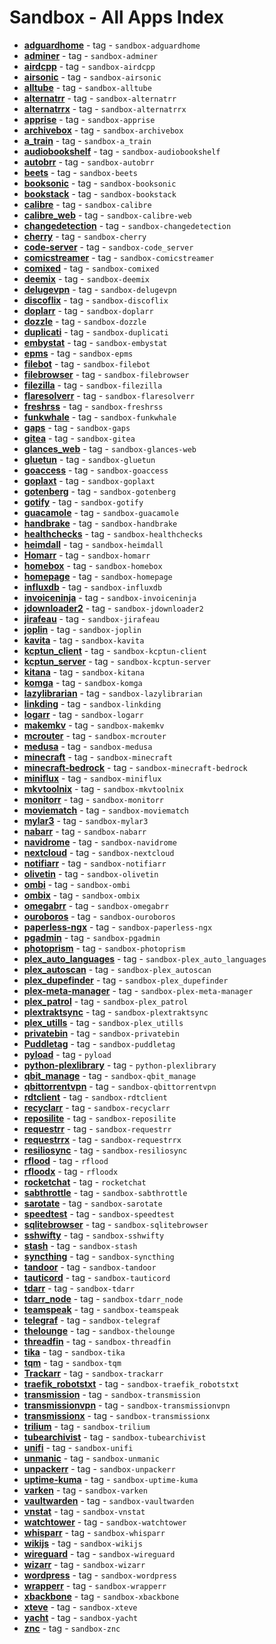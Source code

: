 # Sandbox - All Apps Index

- **[adguardhome](../sandbox/apps/adguardhome.md)**  - tag - `sandbox-adguardhome`
- **[adminer](../sandbox/apps/adminer.md)**  - tag - `sandbox-adminer`
- **[airdcpp](../sandbox/apps/airdcpp.md)**  - tag - `sandbox-airdcpp`
- **[airsonic](../sandbox/apps/airsonic.md)**  - tag - `sandbox-airsonic`
- **[alltube](../sandbox/apps/alltube.md)**  - tag - `sandbox-alltube`
- **[alternatrr](../sandbox/apps/alternatrr.md)**  - tag - `sandbox-alternatrr`
- **[alternatrrx](../sandbox/apps/alternatrrx.md)**  - tag - `sandbox-alternatrrx`
- **[apprise](../sandbox/apps/apprise.md)**  - tag - `sandbox-apprise`
- **[archivebox](../sandbox/apps/archivebox.md)**  - tag - `sandbox-archivebox`
- **[a_train](../sandbox/apps/a_train.md)**  - tag - `sandbox-a_train`
- **[audiobookshelf](../sandbox/apps/audiobookshelf.md)**  - tag - `sandbox-audiobookshelf`
- **[autobrr](../sandbox/apps/autobrr.md)**  - tag - `sandbox-autobrr`
- **[beets](../sandbox/apps/beets.md)**  - tag - `sandbox-beets`
- **[booksonic](../sandbox/apps/booksonic.md)**  - tag - `sandbox-booksonic`
- **[bookstack](../sandbox/apps/bookstack.md)**  - tag - `sandbox-bookstack`
- **[calibre](../sandbox/apps/calibre.md)**  - tag - `sandbox-calibre`
- **[calibre_web](../sandbox/apps/calibre_web.md)**  - tag - `sandbox-calibre-web`
- **[changedetection](../sandbox/apps/changedetection.md)**  - tag - `sandbox-changedetection`
- **[cherry](../sandbox/apps/cherry.md)**  - tag - `sandbox-cherry`
- **[code-server](../sandbox/apps/code_server.md)**  - tag - `sandbox-code_server`
- **[comicstreamer](../sandbox/apps/comicstreamer.md)**  - tag - `sandbox-comicstreamer`
- **[comixed](../sandbox/apps/comixed.md)**  - tag - `sandbox-comixed`
- **[deemix](../sandbox/apps/deemix.md)**  - tag - `sandbox-deemix`
- **[delugevpn](../sandbox/apps/delugevpn.md)**  - tag - `sandbox-delugevpn`
- **[discoflix](../sandbox/apps/discoflix.md)**  - tag - `sandbox-discoflix`
- **[doplarr](../sandbox/apps/doplarr.md)**  - tag - `sandbox-doplarr`
- **[dozzle](../sandbox/apps/dozzle.md)**  - tag - `sandbox-dozzle`
- **[duplicati](../sandbox/apps/duplicati.md)**  - tag - `sandbox-duplicati`
- **[embystat](../sandbox/apps/embystat.md)**  - tag - `sandbox-embystat`
- **[epms](../sandbox/apps/epms.md)**  - tag - `sandbox-epms`
- **[filebot](../sandbox/apps/filebot.md)**  - tag - `sandbox-filebot`
- **[filebrowser](../sandbox/apps/filebrowser.md)**  - tag - `sandbox-filebrowser`
- **[filezilla](../sandbox/apps/filezilla.md)**  - tag - `sandbox-filezilla`
- **[flaresolverr](../sandbox/apps/flaresolverr.md)**  - tag - `sandbox-flaresolverr`
- **[freshrss](../sandbox/apps/freshrss.md)**  - tag - `sandbox-freshrss`
- **[funkwhale](../sandbox/apps/funkwhale.md)**  - tag - `sandbox-funkwhale`
- **[gaps](../sandbox/apps/gaps.md)**  - tag - `sandbox-gaps`
- **[gitea](../sandbox/apps/gitea.md)**  - tag - `sandbox-gitea`
- **[glances_web](../sandbox/apps/glances_web.md)**  - tag - `sandbox-glances-web`
- **[gluetun](../sandbox/apps/gluetun.md)**  - tag - `sandbox-gluetun`
- **[goaccess](../sandbox/apps/goaccess.md)**  - tag - `sandbox-goaccess`
- **[goplaxt](../sandbox/apps/goplaxt.md)**  - tag - `sandbox-goplaxt`
- **[gotenberg](../sandbox/apps/gotenberg.md)**  - tag - `sandbox-gotenberg`
- **[gotify](../sandbox/apps/gotify.md)**  - tag - `sandbox-gotify`
- **[guacamole](../sandbox/apps/guacamole.md)**  - tag - `sandbox-guacamole`
- **[handbrake](../sandbox/apps/handbrake.md)**  - tag - `sandbox-handbrake`
- **[healthchecks](../sandbox/apps/healthchecks.md)**  - tag - `sandbox-healthchecks`
- **[heimdall](../sandbox/apps/heimdall.md)**  - tag - `sandbox-heimdall`
- **[Homarr](../sandbox/apps/homarr.md)**  - tag - `sandbox-homarr`
- **[homebox](../sandbox/apps/homebox.md)**  - tag - `sandbox-homebox`
- **[homepage](../sandbox/apps/homepage.md)**  - tag - `sandbox-homepage`
- **[influxdb](../sandbox/apps/influxdb.md)**  - tag - `sandbox-influxdb`
- **[invoiceninja](../sandbox/apps/invoiceninja.md)**  - tag - `sandbox-invoiceninja`
- **[jdownloader2](../sandbox/apps/jdownloader2.md)**  - tag - `sandbox-jdownloader2`
- **[jirafeau](../sandbox/apps/jirafeau.md)**  - tag - `sandbox-jirafeau`
- **[joplin](../sandbox/apps/joplin.md)**  - tag - `sandbox-joplin`
- **[kavita](../sandbox/apps/kavita.md)**  - tag - `sandbox-kavita`
- **[kcptun_client](../sandbox/apps/kcptun_client.md)**  - tag - `sandbox-kcptun-client`
- **[kcptun_server](../sandbox/apps/kcptun_server.md)**  - tag - `sandbox-kcptun-server`
- **[kitana](../sandbox/apps/kitana.md)**  - tag - `sandbox-kitana`
- **[komga](../sandbox/apps/komga.md)**  - tag - `sandbox-komga`
- **[lazylibrarian](../sandbox/apps/lazylibrarian.md)**  - tag - `sandbox-lazylibrarian`
- **[linkding](../sandbox/apps/linkding.md)**  - tag - `sandbox-linkding`
- **[logarr](../sandbox/apps/logarr.md)**  - tag - `sandbox-logarr`
- **[makemkv](../sandbox/apps/makemkv.md)**  - tag - `sandbox-makemkv`
- **[mcrouter](../sandbox/apps/mcrouter.md)**  - tag - `sandbox-mcrouter`
- **[medusa](../sandbox/apps/medusa.md)**  - tag - `sandbox-medusa`
- **[minecraft](../sandbox/apps/minecraft.md)**  - tag - `sandbox-minecraft`
- **[minecraft-bedrock](../sandbox/apps/minecraft-bedrock.md)**  - tag - `sandbox-minecraft-bedrock`
- **[miniflux](../sandbox/apps/miniflux.md)**  - tag - `sandbox-miniflux`
- **[mkvtoolnix](../sandbox/apps/mkvtoolnix.md)**  - tag - `sandbox-mkvtoolnix`
- **[monitorr](../sandbox/apps/monitorr.md)**  - tag - `sandbox-monitorr`
- **[moviematch](../sandbox/apps/moviematch.md)**  - tag - `sandbox-moviematch`
- **[mylar3](../sandbox/apps/mylar3.md)**  - tag - `sandbox-mylar3`
- **[nabarr](../sandbox/apps/nabarr.md)**  - tag - `sandbox-nabarr`
- **[navidrome](../sandbox/apps/navidrome.md)**  - tag - `sandbox-navidrome`
- **[nextcloud](../sandbox/apps/nextcloud.md)**  - tag - `sandbox-nextcloud`
- **[notifiarr](../sandbox/apps/notifiarr.md)**  - tag - `sandbox-notifiarr`
- **[olivetin](../sandbox/apps/olivetin.md)**  - tag - `sandbox-olivetin`
- **[ombi](../sandbox/apps/ombi.md)**  - tag - `sandbox-ombi`
- **[ombix](../sandbox/apps/ombix)**  - tag - `sandbox-ombix`
- **[omegabrr](../sandbox/apps/omegabrr)**  - tag - `sandbox-omegabrr`
- **[ouroboros](../sandbox/apps/ouroboros.md)**  - tag - `sandbox-ouroboros`
- **[paperless-ngx](../sandbox/apps/paperless-ngx.md)**  - tag - `sandbox-paperless-ngx`
- **[pgadmin](../sandbox/apps/pgadmin.md)**  - tag - `sandbox-pgadmin`
- **[photoprism](../sandbox/apps/photoprism.md)**  - tag - `sandbox-photoprism`
- **[plex_auto_languages](../sandbox/apps/plex_auto_languages.md)**  - tag - `sandbox-plex_auto_languages`
- **[plex_autoscan](../sandbox/apps/plex_autoscan.md)**  - tag - `sandbox-plex_autoscan`
- **[plex_dupefinder](../sandbox/apps/plex_dupefinder.md)**  - tag - `sandbox-plex_dupefinder`
- **[plex-meta-manager](../sandbox/apps/plex-meta-manager.md)**  - tag - `sandbox-plex-meta-manager`
- **[plex_patrol](../sandbox/apps/plex_patrol.md)**  - tag - `sandbox-plex_patrol`
- **[plextraktsync](../sandbox/apps/plextraktsync.md)**  - tag - `sandbox-plextraktsync`
- **[plex_utills](../sandbox/apps/plex_utills.md)**  - tag - `sandbox-plex_utills`
- **[privatebin](../sandbox/apps/privatebin.md)**  - tag - `sandbox-privatebin`
- **[Puddletag](../sandbox/apps/puddletag.md)**  - tag - `sandbox-puddletag`
- **[pyload](../sandbox/apps/pyload.md)**  - tag - `pyload`
- **[python-plexlibrary](../sandbox/apps/python-plexlibrary.md)**  - tag - `python-plexlibrary`
- **[qbit_manage](../sandbox/apps/qbit_manage.md)**  - tag - `sandbox-qbit_manage`
- **[qbittorrentvpn](../sandbox/apps/qbittorrentvpn.md)**  - tag - `sandbox-qbittorrentvpn`
- **[rdtclient](../sandbox/apps/rdtclient.md)**  - tag - `sandbox-rdtclient`
- **[recyclarr](../sandbox/apps/recyclarr.md)**  - tag - `sandbox-recyclarr`
- **[reposilite](../sandbox/apps/reposilite.md)**  - tag - `sandbox-reposilite`
- **[requestrr](../sandbox/apps/requestrr.md)**  - tag - `sandbox-requestrr`
- **[requestrrx](../sandbox/apps/requestrrx.md)**  - tag - `sandbox-requestrrx`
- **[resiliosync](../sandbox/apps/resiliosync.md)**  - tag - `sandbox-resiliosync`
- **[rflood](../sandbox/apps/rflood.md)**  - tag - `rflood`
- **[rfloodx](../sandbox/apps/rfloodx.md)**  - tag - `rfloodx`
- **[rocketchat](../sandbox/apps/rocketchat.md)**  - tag - `rocketchat`
- **[sabthrottle](../sandbox/apps/sabthrottle.md)**  - tag - `sandbox-sabthrottle`
- **[sarotate](../sandbox/apps/sarotate.md)**  - tag - `sandbox-sarotate`
- **[speedtest](../sandbox/apps/speedtest.md)**  - tag - `sandbox-speedtest`
- **[sqlitebrowser](../sandbox/apps/sqlitebrowser.md)**  - tag - `sandbox-sqlitebrowser`
- **[sshwifty](../sandbox/apps/sshwifty.md)**  - tag - `sandbox-sshwifty`
- **[stash](../sandbox/apps/stash.md)**  - tag - `sandbox-stash`
- **[syncthing](../sandbox/apps/syncthing.md)**  - tag - `sandbox-syncthing`
- **[tandoor](../sandbox/apps/tandoor.md)**  - tag - `sandbox-tandoor`
- **[tauticord](../sandbox/apps/tauticord.md)**  - tag - `sandbox-tauticord`
- **[tdarr](../sandbox/apps/tdarr.md)**  - tag - `sandbox-tdarr`
- **[tdarr_node](../sandbox/apps/tdarr_node.md)**  - tag - `sandbox-tdarr_node`
- **[teamspeak](../sandbox/apps/teamspeak.md)**  - tag - `sandbox-teamspeak`
- **[telegraf](../sandbox/apps/telegraf.md)**  - tag - `sandbox-telegraf`
- **[thelounge](../sandbox/apps/thelounge.md)**  - tag - `sandbox-thelounge`
- **[threadfin](../sandbox/apps/threadfin.md)**  - tag - `sandbox-threadfin`
- **[tika](../sandbox/apps/tika.md)**  - tag - `sandbox-tika`
- **[tqm](../sandbox/apps/tqm.md)**  - tag - `sandbox-tqm`
- **[Trackarr](../sandbox/apps/trackarr.md)**  - tag - `sandbox-trackarr`
- **[traefik_robotstxt](../sandbox/apps/traefik_robotstxt.md)**  - tag - `sandbox-traefik_robotstxt`
- **[transmission](../sandbox/apps/transmission.md)**  - tag - `sandbox-transmission`
- **[transmissionvpn](../sandbox/apps/transmissionvpn.md)**  - tag - `sandbox-transmissionvpn`
- **[transmissionx](../sandbox/apps/transmissionx.md)**  - tag - `sandbox-transmissionx`
- **[trilium](../sandbox/apps/trilium.md)**  - tag - `sandbox-trilium`
- **[tubearchivist](../sandbox/apps/tubearchivist.md)**  - tag - `sandbox-tubearchivist`
- **[unifi](../sandbox/apps/unifi.md)**  - tag - `sandbox-unifi`
- **[unmanic](../sandbox/apps/unmanic.md)**  - tag - `sandbox-unmanic`
- **[unpackerr](../sandbox/apps/unpackerr.md)**  - tag - `sandbox-unpackerr`
- **[uptime-kuma](../sandbox/apps/uptime_kuma.md)**  - tag - `sandbox-uptime-kuma`
- **[varken](../sandbox/apps/varken.md)**  - tag - `sandbox-varken`
- **[vaultwarden](../sandbox/apps/vaultwarden.md)**  - tag - `sandbox-vaultwarden`
- **[vnstat](../sandbox/apps/vnstat.md)**  - tag - `sandbox-vnstat`
- **[watchtower](../sandbox/apps/watchtower.md)**  - tag - `sandbox-watchtower`
- **[whisparr](../sandbox/apps/whisparr.md)**  - tag - `sandbox-whisparr`
- **[wikijs](../sandbox/apps/wikijs.md)**  - tag - `sandbox-wikijs`
- **[wireguard](../sandbox/apps/wireguard.md)**  - tag - `sandbox-wireguard`
- **[wizarr](../sandbox/apps/wizarr.md)**  - tag - `sandbox-wizarr`
- **[wordpress](../sandbox/apps/wordpress.md)**  - tag - `sandbox-wordpress`
- **[wrapperr](../sandbox/apps/wrapperr.md)**  - tag - `sandbox-wrapperr`
- **[xbackbone](../sandbox/apps/xbackbone.md)**  - tag - `sandbox-xbackbone`
- **[xteve](../sandbox/apps/xteve.md)**  - tag - `sandbox-xteve`
- **[yacht](../sandbox/apps/yacht.md)**  - tag - `sandbox-yacht`
- **[znc](../sandbox/apps/znc.md)**  - tag - `sandbox-znc`
